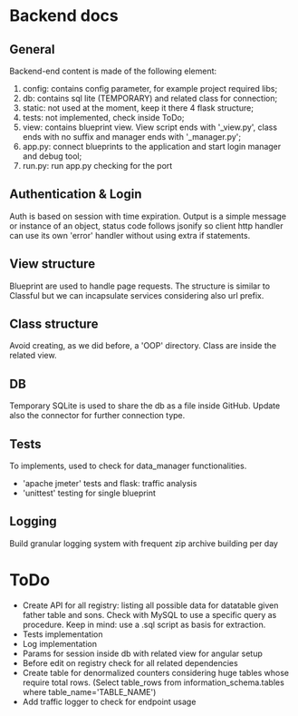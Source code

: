 # Backend docs
## General
Backend-end content is made of the following element:
1) config: contains config parameter, for example project required libs; 
2) db: contains sql lite (TEMPORARY) and related class for connection;
3) static: not used at the moment, keep it there 4 flask structure;
4) tests: not implemented, check inside ToDo;
5) view: contains blueprint view. View script ends with '_view.py', class ends with no suffix and manager ends with '_manager.py';
6) app.py: connect blueprints to the application and start login manager and debug tool;
7) run.py: run app.py checking for the port
## Authentication & Login
Auth is based on session with time expiration. 
Output is a simple message or instance of an object, status code follows jsonify
so client http handler can use its own 'error' handler without using extra if statements.
## View structure
Blueprint are used to handle page requests. 
The structure is similar to Classful but we can incapsulate services considering also url prefix.
## Class structure
Avoid creating, as we did before, a 'OOP' directory. Class are inside the related view.
## DB
Temporary SQLite is used to share the db as a file inside GitHub.
Update also the connector for further connection type.
## Tests
To implements, used to check for data_manager functionalities.
- 'apache jmeter' tests and flask: traffic analysis
- 'unittest' testing for single blueprint
## Logging
Build granular logging system with frequent zip archive building per day
# ToDo
- Create API for all registry: listing all possible data for 
datatable given father table and sons. Check with MySQL to use a specific query as procedure. 
Keep in mind: use a .sql script as basis for extraction.
- Tests implementation
- Log implementation
- Params for session inside db with related view for angular setup
- Before edit on registry check for all related dependencies
- Create table for denormalized counters considering huge tables whose require total rows. (Select table_rows from information_schema.tables where table_name='TABLE_NAME')
- Add traffic logger to check for endpoint usage
